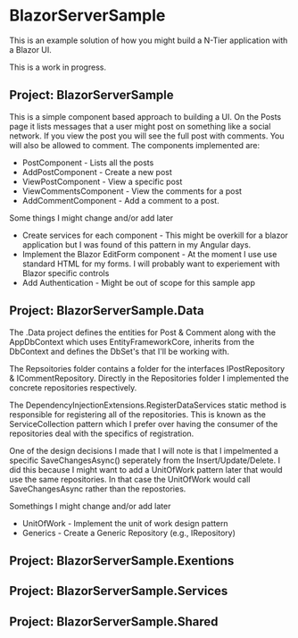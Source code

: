# BlazorServerSample

This is an example solution of how you might build a N-Tier application with a Blazor UI.

This is a work in progress.

## Project: BlazorServerSample

This is a simple component based approach to building a UI. On the Posts page it lists messages that a user might post on something like a social network. If you view the post you will see the full post with comments. You will also be allowed to comment. The components implemented are:

- PostComponent - Lists all the posts
- AddPostComponent - Create a new post
- ViewPostComponent - View a specific post
-   ViewCommentsComponent - View the comments for a post
-   AddCommentComponent - Add a comment to a post.

Some things I might change and/or add later
- Create services for each component - This might be overkill for a blazor application but I was found of this pattern in my Angular days.
- Implement the Blazor EditForm component - At the moment I use use standard HTML for my forms. I will probably want to experiement with Blazor specific controls
- Add Authentication - Might be out of scope for this sample app

## Project: BlazorServerSample.Data

The .Data project defines the entities for Post & Comment along with the AppDbContext which uses EntityFrameworkCore, inherits from the DbContext and defines the DbSet<T>'s that I'll be working with.

The Repsoitories folder contains a folder for the interfaces IPostRepository & ICommentRepository. Directly in the Repositories folder I implemented the concrete repositories respectively. 

The DependencyInjectionExtensions.RegisterDataServices static method is responsible for registering all of the repositories. This is known as the ServiceCollection pattern which I prefer over having the consumer of the repositories deal with the specifics of registration.

One of the design decisions I made that I will note is that I impelmented a specific SaveChangesAsync() seperately from the Insert/Update/Delete. I did this because I might want to add a UnitOfWork pattern later that would use the same repositories. In that case the UnitOfWork would call SaveChangesAsync rather than the repostories.

Somethings I might change and/or add later
- UnitOfWork - Implement the unit of work design pattern
- Generics - Create a Generic Repository (e.g., IRepository<T>)

## Project: BlazorServerSample.Exentions

## Project: BlazorServerSample.Services

## Project: BlazorServerSample.Shared


